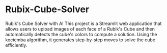 # Rubix-Cube-Solver
Rubik's Cube Solver with AI This project is a Streamlit web application that allows users to upload images of each face of a Rubik's Cube and then automatically detects the cube's colors to compute a solution. Using the kociemba algorithm, it generates step-by-step moves to solve the cube efficiently. 
